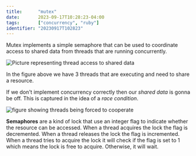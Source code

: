 ```yaml
---
title:      "mutex"
date:       2023-09-17T10:28:23-04:00
tags:       ["concurrency", "ruby"]
identifier: "20230917T102823"
---
```


Mutex implements a simple semaphore that can be used to coordinate
access to shared data from threads that are running concurrently.

![Picture representing thread access to shared
data](https://upload.wikimedia.org/wikipedia/commons/a/a3/Multiple_Processes_Accessing_the_shared_resource.png) 

In the figure above we have 3 threads that are executing and need to
share a resource.

If we don't implement concurrency correctly then our *shared data* is
gonna be off. This is captured in the idea of a *race condition*.

![figure showing threads being forced to cooperate](https://upload.wikimedia.org/wikipedia/commons/5/50/Shared_Resource_access_in_synchronization_environment.png ) 

**Semaphores** are a kind of lock that use an integer flag to indicate
whether the resource can be accessed. When a thread acquires the lock
the flag is decremented. When a thread releases the lock the flag is
incremented. When a thread tries to acquire the lock it will check if
the flag is set to 1 which means the lock is free to acquire.
Otherwise, it will wait.
